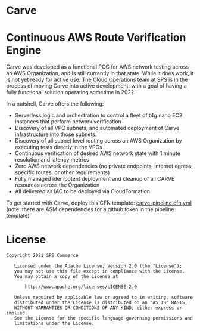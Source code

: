 # Carve
# Continuous AWS Route Verification Engine

Carve was developed as a functional POC for AWS network testing across an AWS Organization, and is still currently in that state. While it does work, it is not yet ready for active use. The Cloud Operations team at SPS is in the process of moving Carve into active development, with a goal of having a fully functional solution operating sometime in 2022.

In a nutshell, Carve offers the following:

- Serverless logic and orchestration to control a fleet of t4g.nano EC2 instances that perform network verification
- Discovery of all VPC subnets, and automated deployment of Carve infrastructure into those subnets.
- Discovery of all subnet level routing across an AWS Organization by executing tests directly in the VPCs
- Continuous verification of desired AWS network state with 1 minute resolution and latency metrics
- Zero AWS network dependencies (no private endpoints, internet egress, specific routes, or other requirements)
- Fully managed idempotent deployment and cleanup of all CARVE resources across the Organization
- All delivered as IAC to be deployed via CloudFormation

To get started with Carve, deploy this CFN template:  [carve-pipeline.cfn.yml](deployment/codepipeline/carve-pipeline.cfn.yml)
(note: there are ASM dependencies for a github token in the pipeline template)

License
=======
```
Copyright 2021 SPS Commerce

   Licensed under the Apache License, Version 2.0 (the "License");
   you may not use this file except in compliance with the License.
   You may obtain a copy of the License at

       http://www.apache.org/licenses/LICENSE-2.0

   Unless required by applicable law or agreed to in writing, software
   distributed under the License is distributed on an "AS IS" BASIS,
   WITHOUT WARRANTIES OR CONDITIONS OF ANY KIND, either express or implied.
   See the License for the specific language governing permissions and
   limitations under the License.
```
